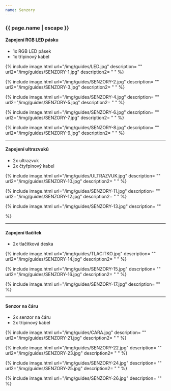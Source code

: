 ```yaml
---
name: Senzory
---
```

### {{ page.name | escape }}

#### Zapojení RGB LED pásku 

- 1x RGB LED pásek
- 1x třípinový kabel

{% include image.html
    url="/img/guides/LED.jpg"
    description=
        ""
    url2="/img/guides/SENZORY-1.jpg"
    description2=
        " "
%}

{% include image.html
    url="/img/guides/SENZORY-2.jpg"
    description=
        ""
    url2="/img/guides/SENZORY-3.jpg"
    description2=
        " "
%}

{% include image.html
    url="/img/guides/SENZORY-4.jpg"
    description=
        ""
    url2="/img/guides/SENZORY-5.jpg"
    description2=
        " "
%}

{% include image.html
    url="/img/guides/SENZORY-6.jpg"
    description=
        ""
    url2="/img/guides/SENZORY-7.jpg"
    description2=
        " "
%}

{% include image.html
    url="/img/guides/SENZORY-8.jpg"
    description=
        ""
    url2="/img/guides/SENZORY-9.jpg"
    description2=
        " "
%}

---

#### Zapojení ultrazvuků

- 2x ultrazvuk
- 2x čtyřpinový kabel 

{% include image.html
    url="/img/guides/ULTRAZVUK.jpg"
    description=
        ""
    url2="/img/guides/SENZORY-10.jpg"
    description2=
        " "
%}

{% include image.html
    url="/img/guides/SENZORY-11.jpg"
    description=
        ""
    url2="/img/guides/SENZORY-12.jpg"
    description2=
        " "
%}

{% include image.html
    url="/img/guides/SENZORY-13.jpg"
    description=
        ""

%}

---

#### Zapojení tlačítek

- 2x tlačítková deska


{% include image.html
    url="/img/guides/TLACITKO.jpg"
    description=
        ""
    url2="/img/guides/SENZORY-14.jpg"
    description2=
        " "
%}

{% include image.html
    url="/img/guides/SENZORY-15.jpg"
    description=
        ""
    url2="/img/guides/SENZORY-16.jpg"
    description2=
        " "
%}

{% include image.html
    url="/img/guides/SENZORY-17.jpg"
    description=
        ""
%}

---

#### Senzor na čáru

- 2x senzor na čáru
- 2x třípinový kabel

{% include image.html
    url="/img/guides/CARA.jpg"
    description=
        ""
    url2="/img/guides/SENZORY-21.jpg"
    description2=
        " "
%}

{% include image.html
    url="/img/guides/SENZORY-22.jpg"
    description=
        ""
    url2="/img/guides/SENZORY-23.jpg"
    description2=
        " "
%}

{% include image.html
    url="/img/guides/SENZORY-24.jpg"
    description=
        ""
    url2="/img/guides/SENZORY-25.jpg"
    description2=
        " "
%}

{% include image.html
    url="/img/guides/SENZORY-26.jpg"
    description=
        ""
%}

